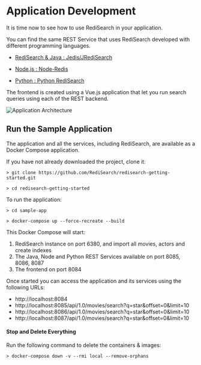 # Application Development

It is time now to see how to use RediSearch in your application.

You can find the same REST Service that uses RediSearch developed with different programming languages.

* [RediSearch & Java : Jedis/JRediSearch](../../../tree/master/sample-app/redisearch-jedis-rest)

* [Node.js : Node-Redis](../../../tree/master/sample-app/redisearch-node-rest)

* [Python : Python RediSearch](../../../tree/master/sample-app/redisearch-python-rest)

The frontend is created using a Vue.js application that let you run search queries using each of the REST backend.

![Application Architecture](https://raw.githubusercontent.com/RediSearch/redisearch-getting-started/master/docs/images/sample-app-archi.png)


## Run the Sample Application

The application and all the services, including RediSearch, are available as a Docker Compose application.


If you have not already downloaded the project, clone it:

```
> git clone https://github.com/RediSearch/redisearch-getting-started.git

> cd redisearch-getting-started
```


To run the application:

```
> cd sample-app

> docker-compose up --force-recreate --build

```

This Docker Compose will start:

1. RediSearch instance on port 6380, and import all movies, actors and create indexes
1. The Java, Node and Python REST Services available on port 8085, 8086, 8087
1. The frontend on port 8084

Once started you can access the application and its services using the following URLs:

* http://localhost:8084
* http://localhost:8085/api/1.0/movies/search?q=star&offset=0&limit=10
* http://localhost:8086/api/1.0/movies/search?q=star&offset=0&limit=10
* http://localhost:8087/api/1.0/movies/search?q=star&offset=0&limit=10



#### Stop and Delete Everything

Run the following command to delete the containers & images:

```
> docker-compose down -v --rmi local --remove-orphans
```
